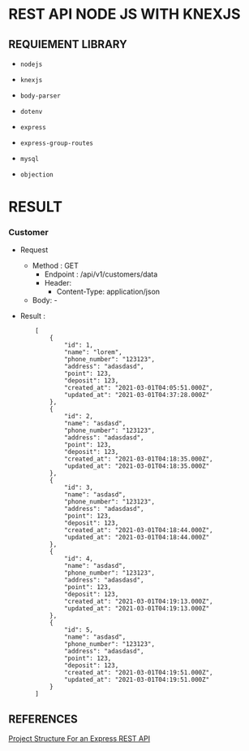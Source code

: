 # REST API NODE JS WITH KNEXJS

## REQUIEMENT LIBRARY

- ``nodejs``

- ``knexjs``

- ``body-parser``

- ``dotenv``

- ``express``

- ``express-group-routes``

- ``mysql``

- ``objection``



# RESULT 

### Customer 

- Request 
    - Method : GET
        - Endpoint : /api/v1/customers/data
        - Header:
            - Content-Type: application/json
    - Body: -

- Result : 

    ```
        [
            {
                "id": 1,
                "name": "lorem",
                "phone_number": "123123",
                "address": "adasdasd",
                "point": 123,
                "deposit": 123,
                "created_at": "2021-03-01T04:05:51.000Z",
                "updated_at": "2021-03-01T04:37:28.000Z"
            },
            {
                "id": 2,
                "name": "asdasd",
                "phone_number": "123123",
                "address": "adasdasd",
                "point": 123,
                "deposit": 123,
                "created_at": "2021-03-01T04:18:35.000Z",
                "updated_at": "2021-03-01T04:18:35.000Z"
            },
            {
                "id": 3,
                "name": "asdasd",
                "phone_number": "123123",
                "address": "adasdasd",
                "point": 123,
                "deposit": 123,
                "created_at": "2021-03-01T04:18:44.000Z",
                "updated_at": "2021-03-01T04:18:44.000Z"
            },
            {
                "id": 4,
                "name": "asdasd",
                "phone_number": "123123",
                "address": "adasdasd",
                "point": 123,
                "deposit": 123,
                "created_at": "2021-03-01T04:19:13.000Z",
                "updated_at": "2021-03-01T04:19:13.000Z"
            },
            {
                "id": 5,
                "name": "asdasd",
                "phone_number": "123123",
                "address": "adasdasd",
                "point": 123,
                "deposit": 123,
                "created_at": "2021-03-01T04:19:51.000Z",
                "updated_at": "2021-03-01T04:19:51.000Z"
            }
        ]

    ```


## REFERENCES

[Project Structure For an Express REST API](https://www.coreycleary.me/project-structure-for-an-express-rest-api-when-there-is-no-standard-way)